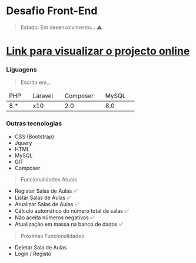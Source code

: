 # Desafio Front-End
> Estado: Em desenvolvimento... ⚠️

<h1> <a target="_blank" href="https://desafio.edmilsonquiala.com/public/"> Link para visualizar o projecto online</a> </h1>

### Liguagens
> Escrito em...

<table>
    <thead>
        <td>PHP<td>
        <td>Láravel<td>
        <td>Composer<td>
        <td>MySQL<td>
    </thead>
    <tbody>
        <td>8.*<td>
        <td>x10<td>
        <td>2.0<td>
        <td>8.0<td>
    </tbody>
</table>

### Outras tecnologias
+ CSS (Bootstrap)
+ Jquery
+ HTML
+ MySQL
+ GIT
+ Composer

> Funcionalidades Atuais
* Registar Salas de Aulas ✅
* Listar Salas de Aulas ✅
* Atualizar Salas de Aulas ✅
* Cálculo automático do número total de salas ✅
* Não aceita números negativos ✅
* Atualização em massa na banco de dados ✅

> Próximas Funcionalidades
- Deletar Sala de Aulas
- Login / Registo



